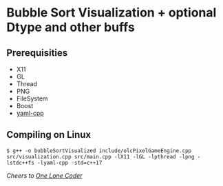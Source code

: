 # Bubble Sort Visualization + optional Dtype and other buffs

## Prerequisities
- X11
- GL
- Thread
- PNG
- FileSystem 
- Boost
- [yaml-cpp](https://github.com/jbeder/yaml-cpp)

## Compiling on Linux
`$ g++ -o bubbleSortVisualized include/olcPixelGameEngine.cpp src/visualization.cpp src/main.cpp -lX11 -lGL -lpthread -lpng -lstdc++fs -lyaml-cpp -std=c++17`


_Cheers to [One Lone Coder](https://github.com/OneLoneCoder)_ 
